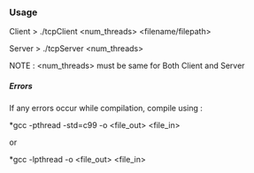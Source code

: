 
### Usage


Client > ./tcpClient <num_threads> <filename/filepath>

Server > ./tcpServer <num_threads> 



NOTE : <num_threads> must be same for Both Client and Server



##### Errors


If any errors occur while compilation, compile using :

*gcc -pthread -std=c99 -o <file_out> <file_in>


or 

*gcc -lpthread -o <file_out> <file_in>

